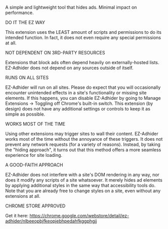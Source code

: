 A simple and lightweight tool that hides ads. Minimal impact on performance.

DO IT THE EZ WAY

This extension uses the LEAST amount of scripts and permissions to do its intended function. In fact, it does not even require any special permissions at all.

NOT DEPENDENT ON 3RD-PARTY RESOURCES

Extensions that block ads often depend heavily on externally-hosted lists. EZ-Adhider does not depend on any sources outside of itself. 

RUNS ON ALL SITES

EZ-Adhider will run on all sites. Please do expect that you will occasionally encounter unintended effects in a site's functionality or missing site elements. If this happens, you can disable EZ-Adhider by going to Manage Extensions -> Toggling off Chrome's built-in switch. This extension (by design) does not have any additional settings or controls to keep it as simple as possible.

WORKS MOST OF THE TIME

Using other extensions may trigger sites to wall their content. EZ-Adhider works most of the time without the annoyance of these triggers. It does not prevent any network requests (for a variety of reasons). Instead, by taking the "hiding approach", it turns out that this method offers a more seamless experience for site loading.

A GOOD-FAITH APPROACH

EZ-Adhider does not interfere with a site's DOM rendering in any way, nor does it modify any scripts of a site whatsoever. It merely hides ad elements by applying additional styles in the same way that accessibility tools do. Note that you are already free to change styles on a site, even without any extensions at all.

CHROME STORE APPROVED

Get it here: https://chrome.google.com/webstore/detail/ez-adhider/nlbeeopbjfkeopjebhpedahfkggphgjj
